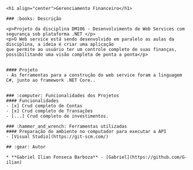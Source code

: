     <h1 align="center">Gerenciamento Financeiro</h1>

    ### :books: Descrição

    <p>Projeto da disciplina DM106 - Desenvolvimento de Web Services com segurança sob plataforma .NET </p>
    <p>O Web service está sendo desenvolvido em paralelo as aulas da disciplina, a ideia é criar uma aplicação
    que permite ao usuário ter um controle completo de suas finanças, possibilitando uma visão completa de ponta a ponta</p>


    #### Projeto
    - As ferramentas para a construção do web service foram a linguagem C#, junto ao framework .NET Core..


    ### :computer: Funcionalidades dos Projetos
    #### Funcionalidades
    - [x] Crud completo de Contas 
    - [x] Crud completo de Transações
    - [...] Crud completo de investimentos.

    ### :hammer_and_wrench: Ferramentas utilizadas
    #### Preparação do ambiente no computador para executar a API
    - [Visual Studio](https://git-scm.com/)

    ## :gear: Autor

    * **Gabriel Ilian Fonseca Barboza** - [Gabriel](https://github.com/G-ilian) 
